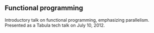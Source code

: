 ## Functional programming

Introductory talk on functional programming, emphasizing parallelism.
Presented as a Tabula tech talk on July 10, 2012.
